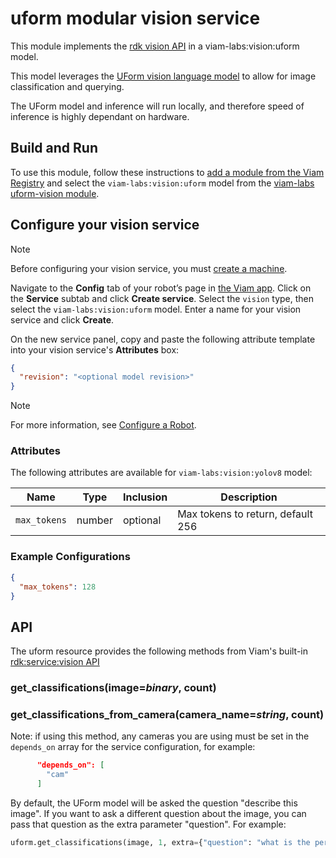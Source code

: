 # uform modular vision service

This module implements the [rdk vision API](https://github.com/rdk/vision-api) in a viam-labs:vision:uform model.

This model leverages the [UForm vision language model](https://huggingface.co/unum-cloud/uform-gen2-qwen-500m) to allow for image classification and querying.

The UForm model and inference will run locally, and therefore speed of inference is highly dependant on hardware.

## Build and Run

To use this module, follow these instructions to [add a module from the Viam Registry](https://docs.viam.com/registry/configure/#add-a-modular-resource-from-the-viam-registry) and select the `viam-labs:vision:uform` model from the [viam-labs uform-vision module](https://app.viam.com/module/viam-labs/uform-vision).

## Configure your vision service

> [!NOTE]  
> Before configuring your vision service, you must [create a machine](https://docs.viam.com/manage/fleet/machines/#add-a-new-machine).

Navigate to the **Config** tab of your robot’s page in [the Viam app](https://app.viam.com/).
Click on the **Service** subtab and click **Create service**.
Select the `vision` type, then select the `viam-labs:vision:uform` model.
Enter a name for your vision service and click **Create**.

On the new service panel, copy and paste the following attribute template into your vision service's **Attributes** box:

```json
{
  "revision": "<optional model revision>"
}
```

> [!NOTE]  
> For more information, see [Configure a Robot](https://docs.viam.com/manage/configuration/).

### Attributes

The following attributes are available for `viam-labs:vision:yolov8` model:

| Name | Type | Inclusion | Description |
| ---- | ---- | --------- | ----------- |
| `max_tokens` | number | optional |  Max tokens to return, default 256 |

### Example Configurations

```json
{
  "max_tokens": 128
}
```

## API

The uform resource provides the following methods from Viam's built-in [rdk:service:vision API](https://python.viam.dev/autoapi/viam/services/vision/client/index.html)

### get_classifications(image=*binary*, count)

### get_classifications_from_camera(camera_name=*string*, count)

Note: if using this method, any cameras you are using must be set in the `depends_on` array for the service configuration, for example:

```json
      "depends_on": [
        "cam"
      ]
```

By default, the UForm model will be asked the question "describe this image".
If you want to ask a different question about the image, you can pass that question as the extra parameter "question".
For example:

``` python
uform.get_classifications(image, 1, extra={"question": "what is the person wearing?"})
```
